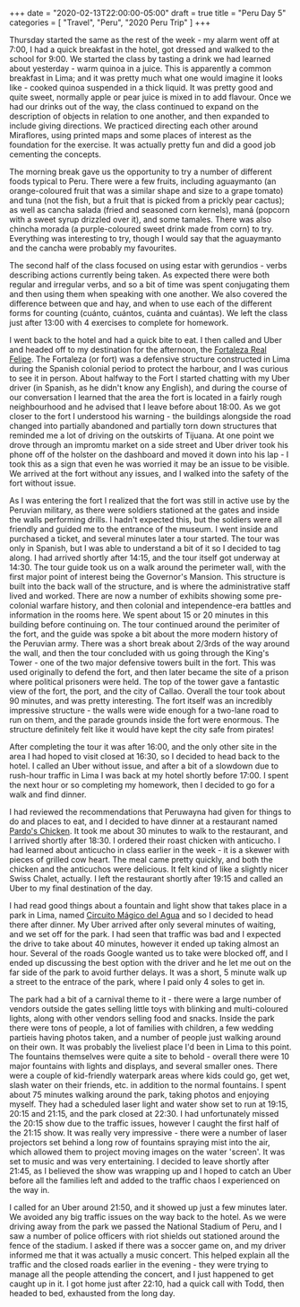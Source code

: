 +++
date = "2020-02-13T22:00:00-05:00"
draft = true
title = "Peru Day 5"
categories = [ "Travel", "Peru", "2020 Peru Trip" ]
+++

Thursday started the same as the rest of the week - my alarm went off at 7:00, I had a quick breakfast in the hotel, got dressed and walked to the school for 9:00. We started the class by tasting a drink we had learned about yesterday - warm quinoa in a juice. This is apparently a common breakfast in Lima; and it was pretty much what one would imagine it looks like - cooked quinoa suspended in a thick liquid. It was pretty good and quite sweet, normally apple or pear juice is mixed in to add flavour. Once we had our drinks out of the way, the class continued to expand on the description of objects in relation to one another, and then expanded to include giving directions. We practiced directing each other around Miraflores, using printed maps and some places of interest as the foundation for the exercise. It was actually pretty fun and did a good job cementing the concepts.

The morning break gave us the opportunity to try a number of different foods typical to Peru. There were a few fruits, including aguaymanto (an orange-coloured fruit that was a similar shape and size to a grape tomato) and tuna (not the fish, but a fruit that is picked from a prickly pear cactus); as well as cancha salada (fried and seasoned corn kernels), maná (popcorn with a sweet syrup drizzled over it), and some tamales. There was also chincha morada (a purple-coloured sweet drink made from corn) to try. Everything was interesting to try, though I would say that the aguaymanto and the cancha were probably my favourites.

The second half of the class focused on using estar with gerundios - verbs describing actions currently being taken. As expected there were both regular and irregular verbs, and so a bit of time was spent conjugating them and then using them when speaking with one another. We also covered the difference between que and hay, and when to use each of the different forms for counting (cuánto, cuántos, cuánta and cuántas). We left the class just after 13:00 with 4 exercises to complete for homework.

I went back to the hotel and had a quick bite to eat. I then called and Uber and headed off to my destination for the afternoon, the [Fortaleza Real Felipe](http://www.realfelipe.com/). The Fortaleza (or fort) was a defensive structure constructed in Lima during the Spanish colonial period to protect the harbour, and I was curious to see it in person. About halfway to the Fort I started chatting with my Uber driver (in Spanish, as he didn't know any English), and during the course of our conversation I learned that the area the fort is located in a fairly rough neighbourhood and he advised that I leave before about 18:00. As we got closer to the fort I understood his warning - the buildings alongside the road changed into partially abandoned and partially torn down structures that reminded me a lot of driving on the outskirts of Tijuana. At one point we drove through an impromtu market on a side street and Uber driver took his phone off of the holster on the dashboard and moved it down into his lap - I took this as a sign that even he was worried it may be an issue to be visible. We arrived at the fort without any issues, and I walked into the safety of the fort without issue.

As I was entering the fort I realized that the fort was still in active use by the Peruvian military, as there were soldiers stationed at the gates and inside the walls performing drills. I hadn't expected this, but the soldiers were all friendly and guided me to the entrance of the museum. I went inside and purchased a ticket, and several minutes later a tour started. The tour was only in Spanish, but I was able to understand a bit of it so I decided to tag along. I had arrived shortly after 14:15, and the tour itself got underway at 14:30. The tour guide took us on a walk around the perimeter wall, with the first major point of interest being the Governor's Mansion. This structure is built into the back wall of the structure, and is where the administrative staff lived and worked. There are now a number of exhibits showing some pre-colonial warfare history, and then colonial and intependence-era battles and information in the rooms here. We spent about 15 or 20 minutes in this building before continuing on. The tour continued around the perimiter of the fort, and the guide was spoke a bit about the more modern history of the Peruvian army. There was a short break about 2/3rds of the way around the wall, and then the tour concluded with us going through the King's Tower - one of the two major defensive towers built in the fort. This was used originally to defend the fort, and then later became the site of a prison where political prisoners were held. The top of the tower gave a fantastic view of the fort, the port, and the city of Callao. Overall the tour took about 90 minutes, and was pretty interesting. The fort itself was an incredibly impressive structure - the walls were wide enough for a two-lane road to run on them, and the parade grounds inside the fort were enormous. The structure definitely felt like it would have kept the city safe from pirates!

After completing the tour it was after 16:00, and the only other site in the area I had hoped to visit closed at 16:30, so I decided to head back to the hotel. I called an Uber without issue, and after a bit of a slowdown due to rush-hour traffic in Lima I was back at my hotel shortly before 17:00. I spent the next hour or so completing my homework, then I decided to go for a walk and find dinner.

I had reviewed the recommendations that Peruwayna had given for things to do and places to eat, and I decided to have dinner at a restaurant named [Pardo's Chicken](https://www.pardoschicken.pe/). It took me about 30 minutes to walk to the restaurant, and I arrived shortly after 18:30. I ordered their roast chicken with anticucho. I had learned about anticucho in class earlier in the week - it is a skewer with pieces of grilled cow heart. The meal came pretty quickly, and both the chicken and the anticuchos were delicious. It felt kind of like a slightly nicer Swiss Chalet, actually. I left the restaurant shortly after 19:15 and called an Uber to my final destination of the day.

I had read good things about a fountain and light show that takes place in a park in Lima, named [Circuito Mágico del Agua](https://www.circuitomagicodelagua.com.pe/) and so I decided to head there after dinner. My Uber arrived after only several minutes of waiting, and we set off for the park. I had seen that traffic was bad and I expected the drive to take about 40 minutes, however it ended up taking almost an hour. Several of the roads Google wanted us to take were blocked off, and I ended up discussing the best option with the driver and he let me out on the far side of the park to avoid further delays. It was a short, 5 minute walk up a street to the entrace of the park, where I paid only 4 soles to get in.

The park had a bit of a carnival theme to it - there were a large number of vendors outside the gates selling little toys with blinking and multi-coloured lights, along with other vendors selling food and snacks. Inside the park there were tons of people, a lot of families with children, a few wedding partieis having photos taken, and a number of people just walking around on their own. It was probably the liveliest place I'd been in Lima to this point. The fountains themselves were quite a site to behold - overall there were 10 major fountains with lights and displays, and several smaller ones. There were a couple of kid-friendly waterpark areas where kids could go, get wet, slash water on their friends, etc. in addition to the normal fountains. I spent about 75 minutes walking around the park, taking photos and enjoying myself. They had a scheduled laser light and water show set to run at 19:15, 20:15 and 21:15, and the park closed at 22:30. I had unfortunately missed the 20:15 show due to the traffic issues, however I caught the first half of the 21:15 show. It was really very impressive - there were a number of laser projectors set behind a long row of fountains spraying mist into the air, which allowed them to project moving images on the water 'screen'. It was set to music and was very entertaining. I decided to leave shortly after 21:45, as I believed the show was wrapping up and I hoped to catch an Uber before all the families left and added to the traffic chaos I experienced on the way in.

I called for an Uber around 21:50, and it showed up just a few minutes later. We avoided any big traffic issues on the way back to the hotel. As we were driving away from the park we passed the National Stadium of Peru, and I saw a number of police officers with riot shields out stationed around the fence of the stadium. I asked if there was a soccer game on, and my driver informed me that it was actually a music concert. This helped explain all the traffic and the closed roads earlier in the evening - they were trying to manage all the people attending the concert, and I just happened to get caught up in it. I got home just after 22:10, had a quick call with Todd, then headed to bed, exhausted from the long day.

